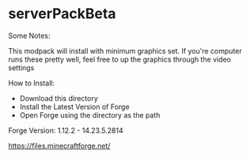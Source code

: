 # serverPackBeta

Some Notes:

This modpack will install with minimum graphics set. If you're computer runs these pretty well, feel free to up the graphics through the video settings

How to Install:
 - Download this directory
 - Install the Latest Version of Forge
 - Open Forge using the directory as the path
 
 Forge Version: 1.12.2 - 14.23.5.2814
 
 https://files.minecraftforge.net/
